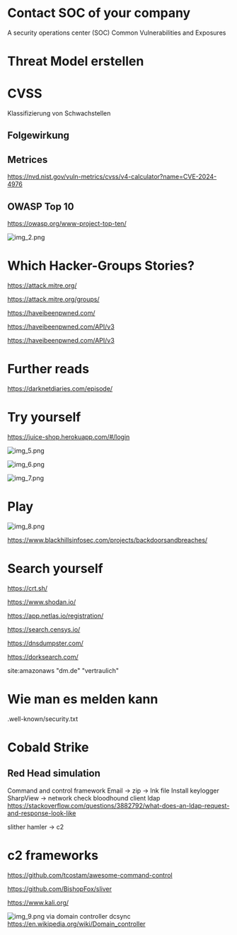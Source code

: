 # Contact SOC of your company

A security operations center (SOC)
Common Vulnerabilities and Exposures

# Threat Model erstellen

# CVSS

Klassifizierung von Schwachstellen

## Folgewirkung

## Metrices

https://nvd.nist.gov/vuln-metrics/cvss/v4-calculator?name=CVE-2024-4976

## OWASP Top 10

https://owasp.org/www-project-top-ten/

![img_2.png](img_2.png)

# Which Hacker-Groups Stories?

https://attack.mitre.org/

https://attack.mitre.org/groups/

https://haveibeenpwned.com/

https://haveibeenpwned.com/API/v3

https://haveibeenpwned.com/API/v3

# Further reads

https://darknetdiaries.com/episode/

# Try yourself

https://juice-shop.herokuapp.com/#/login

![img_5.png](img_5.png)

![img_6.png](img_6.png)

![img_7.png](img_7.png)

# Play

![img_8.png](img_8.png)

https://www.blackhillsinfosec.com/projects/backdoorsandbreaches/

# Search yourself

https://crt.sh/

https://www.shodan.io/

https://app.netlas.io/registration/

https://search.censys.io/

https://dnsdumpster.com/

https://dorksearch.com/

site:amazonaws "dm.de" "vertraulich"

# Wie man es melden kann

.well-known/security.txt

# Cobald Strike

## Red Head simulation

Command and control framework
Email -> zip -> lnk file
Install keylogger
SharpView -> network check
bloodhound client ldap
https://stackoverflow.com/questions/3882792/what-does-an-ldap-request-and-response-look-like

slither
hamler -> c2

# c2 frameworks

https://github.com/tcostam/awesome-command-control

https://github.com/BishopFox/sliver

https://www.kali.org/

![img_9.png](img_9.png)
via domain controller dcsync
https://en.wikipedia.org/wiki/Domain_controller